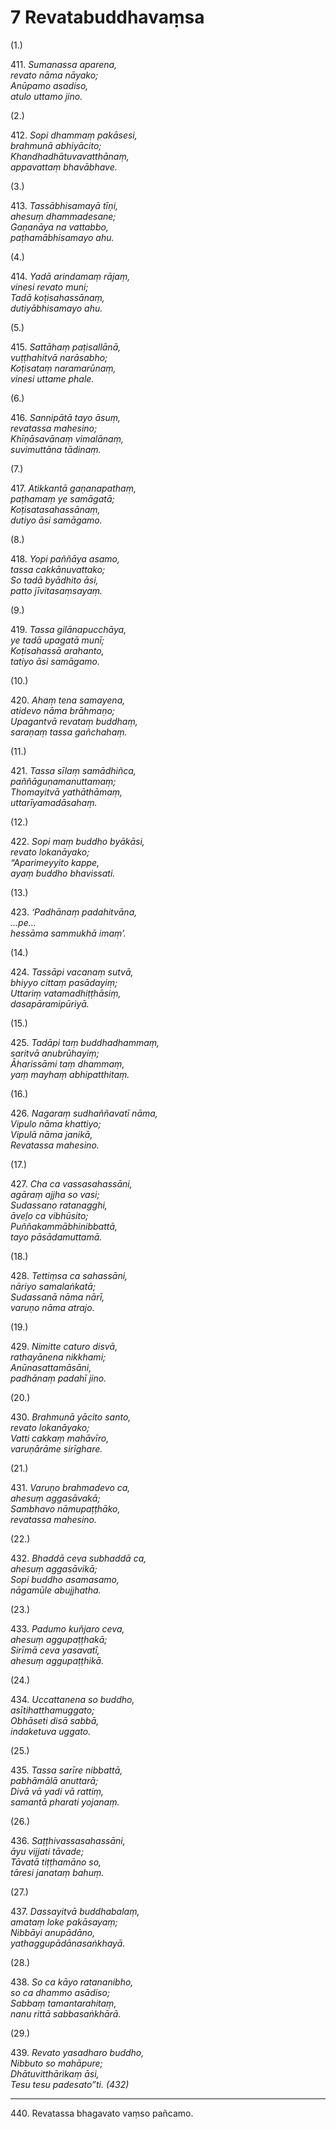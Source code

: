 

# 7 Revatabuddhavaṃsa


(1.)

411\. _Sumanassa aparena,_  
_revato nāma nāyako;_  
_Anūpamo asadiso,_  
_atulo uttamo jino._  


(2.)

412\. _Sopi dhammaṃ pakāsesi,_  
_brahmunā abhiyācito;_  
_Khandhadhātuvavatthānaṃ,_  
_appavattaṃ bhavābhave._  


(3.)

413\. _Tassābhisamayā tīṇi,_  
_ahesuṃ dhammadesane;_  
_Gaṇanāya na vattabbo,_  
_paṭhamābhisamayo ahu._  


(4.)

414\. _Yadā arindamaṃ rājaṃ,_  
_vinesi revato muni;_  
_Tadā koṭisahassānaṃ,_  
_dutiyābhisamayo ahu._  


(5.)

415\. _Sattāhaṃ paṭisallānā,_  
_vuṭṭhahitvā narāsabho;_  
_Koṭisataṃ naramarūnaṃ,_  
_vinesi uttame phale._  


(6.)

416\. _Sannipātā tayo āsuṃ,_  
_revatassa mahesino;_  
_Khīṇāsavānaṃ vimalānaṃ,_  
_suvimuttāna tādinaṃ._  


(7.)

417\. _Atikkantā gaṇanapathaṃ,_  
_paṭhamaṃ ye samāgatā;_  
_Koṭisatasahassānaṃ,_  
_dutiyo āsi samāgamo._  


(8.)

418\. _Yopi paññāya asamo,_  
_tassa cakkānuvattako;_  
_So tadā byādhito āsi,_  
_patto jīvitasaṃsayaṃ._  


(9.)

419\. _Tassa gilānapucchāya,_  
_ye tadā upagatā munī;_  
_Koṭisahassā arahanto,_  
_tatiyo āsi samāgamo._  


(10.)

420\. _Ahaṃ tena samayena,_  
_atidevo nāma brāhmaṇo;_  
_Upagantvā revataṃ buddhaṃ,_  
_saraṇaṃ tassa gañchahaṃ._  


(11.)

421\. _Tassa sīlaṃ samādhiñca,_  
_paññāguṇamanuttamaṃ;_  
_Thomayitvā yathāthāmaṃ,_  
_uttarīyamadāsahaṃ._  


(12.)

422\. _Sopi maṃ buddho byākāsi,_  
_revato lokanāyako;_  
_“Aparimeyyito kappe,_  
_ayaṃ buddho bhavissati._  


(13.)

423\. _‘Padhānaṃ padahitvāna,_  
_…pe…_  
_hessāma sammukhā imaṃ’._  


(14.)

424\. _Tassāpi vacanaṃ sutvā,_  
_bhiyyo cittaṃ pasādayiṃ;_  
_Uttariṃ vatamadhiṭṭhāsiṃ,_  
_dasapāramipūriyā._  


(15.)

425\. _Tadāpi taṃ buddhadhammaṃ,_  
_saritvā anubrūhayiṃ;_  
_Āharissāmi taṃ dhammaṃ,_  
_yaṃ mayhaṃ abhipatthitaṃ._  


(16.)

426\. _Nagaraṃ sudhaññavatī nāma,_  
_Vipulo nāma khattiyo;_  
_Vipulā nāma janikā,_  
_Revatassa mahesino._  


(17.)

427\. _Cha ca vassasahassāni,_  
_agāraṃ ajjha so vasi;_  
_Sudassano ratanagghi,_  
_āveḷo ca vibhūsito;_  
_Puññakammābhinibbattā,_  
_tayo pāsādamuttamā._  


(18.)

428\. _Tettiṃsa ca sahassāni,_  
_nāriyo samalaṅkatā;_  
_Sudassanā nāma nārī,_  
_varuṇo nāma atrajo._  


(19.)

429\. _Nimitte caturo disvā,_  
_rathayānena nikkhami;_  
_Anūnasattamāsāni,_  
_padhānaṃ padahī jino._  


(20.)

430\. _Brahmunā yācito santo,_  
_revato lokanāyako;_  
_Vatti cakkaṃ mahāvīro,_  
_varuṇārāme sirīghare._  


(21.)

431\. _Varuṇo brahmadevo ca,_  
_ahesuṃ aggasāvakā;_  
_Sambhavo nāmupaṭṭhāko,_  
_revatassa mahesino._  


(22.)

432\. _Bhaddā ceva subhaddā ca,_  
_ahesuṃ aggasāvikā;_  
_Sopi buddho asamasamo,_  
_nāgamūle abujjhatha._  


(23.)

433\. _Padumo kuñjaro ceva,_  
_ahesuṃ aggupaṭṭhakā;_  
_Sirīmā ceva yasavatī,_  
_ahesuṃ aggupaṭṭhikā._  


(24.)

434\. _Uccattanena so buddho,_  
_asītihatthamuggato;_  
_Obhāseti disā sabbā,_  
_indaketuva uggato._  


(25.)

435\. _Tassa sarīre nibbattā,_  
_pabhāmālā anuttarā;_  
_Divā vā yadi vā rattiṃ,_  
_samantā pharati yojanaṃ._  


(26.)

436\. _Saṭṭhivassasahassāni,_  
_āyu vijjati tāvade;_  
_Tāvatā tiṭṭhamāno so,_  
_tāresi janataṃ bahuṃ._  


(27.)

437\. _Dassayitvā buddhabalaṃ,_  
_amataṃ loke pakāsayaṃ;_  
_Nibbāyi anupādāno,_  
_yathaggupādānasaṅkhayā._  


(28.)

438\. _So ca kāyo ratananibho,_  
_so ca dhammo asādiso;_  
_Sabbaṃ tamantarahitaṃ,_  
_nanu rittā sabbasaṅkhārā._  


(29.)

439\. _Revato yasadharo buddho,_  
_Nibbuto so mahāpure;_  
_Dhātuvitthārikaṃ āsi,_  
_Tesu tesu padesato”ti. (432)_  


---

440\. Revatassa bhagavato vaṃso pañcamo.





